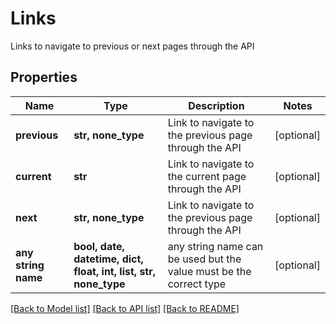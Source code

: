 # Links

Links to navigate to previous or next pages through the API

## Properties
Name | Type | Description | Notes
------------ | ------------- | ------------- | -------------
**previous** | **str, none_type** | Link to navigate to the previous page through the API | [optional] 
**current** | **str** | Link to navigate to the current page through the API | [optional] 
**next** | **str, none_type** | Link to navigate to the previous page through the API | [optional] 
**any string name** | **bool, date, datetime, dict, float, int, list, str, none_type** | any string name can be used but the value must be the correct type | [optional]

[[Back to Model list]](../../README.md#documentation-for-models) [[Back to API list]](../../README.md#documentation-for-api-endpoints) [[Back to README]](../../README.md)


